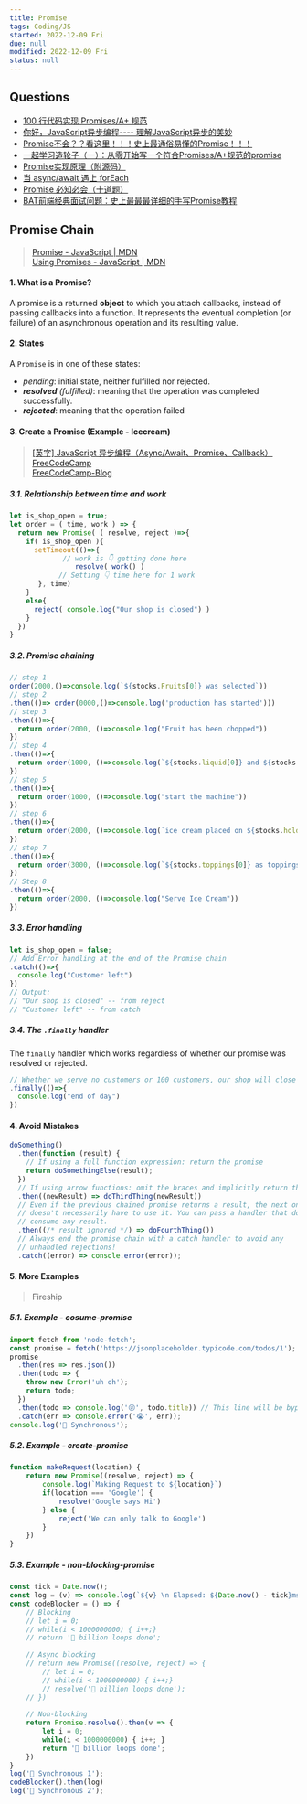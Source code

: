 ```yaml
---
title: Promise
tags: Coding/JS
started: 2022-12-09 Fri
due: null
modified: 2022-12-09 Fri
status: null
---
```

## Questions
-   [100 行代码实现 Promises/A+ 规范](https://link.juejin.cn?target=https%3A%2F%2Fmp.weixin.qq.com%2Fs%2FqdJ0Xd8zTgtetFdlJL3P1g "https://mp.weixin.qq.com/s/qdJ0Xd8zTgtetFdlJL3P1g")
-   [你好，JavaScript异步编程---- 理解JavaScript异步的美妙](https://juejin.cn/post/6844903648162480142 "https://juejin.cn/post/6844903648162480142")
-   [Promise不会？？看这里！！！史上最通俗易懂的Promise！！！](https://juejin.cn/post/6844903607968481287 "https://juejin.cn/post/6844903607968481287")
-   [一起学习造轮子（一）：从零开始写一个符合Promises/A+规范的promise](https://juejin.cn/post/6844903617619558408#heading-34 "https://juejin.cn/post/6844903617619558408#heading-34")
-   [Promise实现原理（附源码）](https://juejin.cn/post/6844903665686282253 "https://juejin.cn/post/6844903665686282253")
-   [当 async/await 遇上 forEach](https://link.juejin.cn?target=https%3A%2F%2Fobjcer.com%2F2017%2F10%2F12%2Fasync-await-with-forEach%2F "https://objcer.com/2017/10/12/async-await-with-forEach/")
-   [Promise 必知必会（十道题）](https://juejin.cn/post/6844903509934997511 "https://juejin.cn/post/6844903509934997511")
-   [BAT前端经典面试问题：史上最最最详细的手写Promise教程](https://juejin.cn/post/6844903625769091079#heading-9 "https://juejin.cn/post/6844903625769091079#heading-9")
## Promise Chain
>[Promise - JavaScript | MDN](https://developer.mozilla.org/en-US/docs/Web/JavaScript/Reference/Global_Objects/Promise)  
>[Using Promises - JavaScript | MDN](https://developer.mozilla.org/en-US/docs/Web/JavaScript/Guide/Using_promises)
#### 1. What is a Promise?
A promise is a returned **object** to which you attach callbacks, instead of passing callbacks into a function. It represents the eventual completion (or failure) of an asynchronous operation and its resulting value. 
#### 2. States
A `Promise` is in one of these states:
- _pending_: initial state, neither fulfilled nor rejected.
- _**resolved** (fulfilled)_: meaning that the operation was completed successfully.
- _**rejected**_: meaning that the operation failed
#### 3. Create a Promise (Example - Icecream)
>[[英字] JavaScript 异步编程（Async/Await、Promise、Callback）FreeCodeCamp](https://www.bilibili.com/video/BV1g44y1z7N3/?spm_id_from=333.788.recommend_more_video.4&vd_source=be278a4cfd00a5f72dcf153eaca79333)  
>[FreeCodeCamp-Blog](https://www.freecodecamp.org/news/javascript-async-await-tutorial-learn-callbacks-promises-async-await-by-making-icecream/)
##### 3.1. Relationship between time and work

```javascript
let is_shop_open = true;
let order = ( time, work ) => {
  return new Promise( ( resolve, reject )=>{
    if( is_shop_open ){
      setTimeout(()=>{
			 // work is 👇 getting done here
				resolve( work() )
			// Setting 👇 time here for 1 work
       }, time)
    }
    else{
      reject( console.log("Our shop is closed") )
    }
  })
}
```

##### 3.2. Promise chaining

```js
// step 1
order(2000,()=>console.log(`${stocks.Fruits[0]} was selected`))
// step 2 
.then(()=> order(0000,()=>console.log('production has started')))
// step 3
.then(()=>{
  return order(2000, ()=>console.log("Fruit has been chopped"))
})
// step 4
.then(()=>{
  return order(1000, ()=>console.log(`${stocks.liquid[0]} and ${stocks.liquid[1]} added`))
})
// step 5
.then(()=>{
  return order(1000, ()=>console.log("start the machine"))
})
// step 6
.then(()=>{
  return order(2000, ()=>console.log(`ice cream placed on ${stocks.holder[1]}`))
})
// step 7
.then(()=>{
  return order(3000, ()=>console.log(`${stocks.toppings[0]} as toppings`))
})
// Step 8
.then(()=>{
  return order(2000, ()=>console.log("Serve Ice Cream"))
})
```

##### 3.3. Error handling

```javascript
let is_shop_open = false;
// Add Error handling at the end of the Promise chain
.catch(()=>{
  console.log("Customer left")
})
// Output: 
// "Our shop is closed" -- from reject
// "Customer left" -- from catch
```

##### 3.4. The `.finally` handler
The `finally` handler which works regardless of whether our promise was resolved or rejected.

```javascript
// Whether we serve no customers or 100 customers, our shop will close at the end of the day. Optional - Add `finally` at the very bottom of the chain 
.finally(()=>{
  console.log("end of day")
})
```

#### 4. Avoid Mistakes

```js
doSomething()
  .then(function (result) {
    // If using a full function expression: return the promise
    return doSomethingElse(result);
  })
  // If using arrow functions: omit the braces and implicitly return the result
  .then((newResult) => doThirdThing(newResult))
  // Even if the previous chained promise returns a result, the next one
  // doesn't necessarily have to use it. You can pass a handler that doesn't
  // consume any result.
  .then((/* result ignored */) => doFourthThing())
  // Always end the promise chain with a catch handler to avoid any
  // unhandled rejections!
  .catch((error) => console.error(error));
```

#### 5. More Examples
> Fireship
##### 5.1. Example - cosume-promise

```js
import fetch from 'node-fetch';
const promise = fetch('https://jsonplaceholder.typicode.com/todos/1');
promise
  .then(res => res.json())
  .then(todo => {
    throw new Error('uh oh');
    return todo;
  })
  .then(todo => console.log('😛', todo.title)) // This line will be bypasses
  .catch(err => console.error('😭', err));
console.log('🥪 Synchronous');
```

##### 5.2. Example - create-promise

```js
function makeRequest(location) {
	return new Promise((resolve, reject) => {
		console.log(`Making Request to ${location}`)
		if(location === 'Google') {
			resolve('Google says Hi')
		} else {
			reject('We can only talk to Google')
		}
	})
}
```

##### 5.3. Example - non-blocking-promise

```js
const tick = Date.now();
const log = (v) => console.log(`${v} \n Elapsed: ${Date.now() - tick}ms`);
const codeBlocker = () => {
	// Blocking
	// let i = 0;
	// while(i < 1000000000) { i++;}
	// return '🐷 billion loops done';
	
	// Async blocking
	// return new Promise((resolve, reject) => {
		// let i = 0;
		// while(i < 1000000000) { i++;}
		// resolve('🐷 billion loops done');
	// })
	
	// Non-blocking
	return Promise.resolve().then(v => {
		let i = 0;
		while(i < 1000000000) { i++; }
		return '🐷 billion loops done';
	})
}
log('🥪 Synchronous 1');
codeBlocker().then(log)
log('🥪 Synchronous 2');
```

